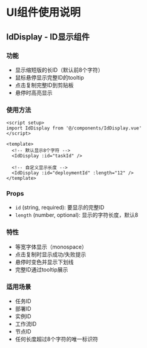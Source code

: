 # UI组件使用说明

## IdDisplay - ID显示组件

### 功能
- 显示缩短版的长ID（默认前8个字符）
- 鼠标悬停显示完整ID的tooltip
- 点击复制完整ID到剪贴板
- 悬停时高亮显示

### 使用方法

```vue
<script setup>
import IdDisplay from '@/components/IdDisplay.vue'
</script>

<template>
  <!-- 默认显示8个字符 -->
  <IdDisplay :id="taskId" />
  
  <!-- 自定义显示长度 -->
  <IdDisplay :id="deploymentId" :length="12" />
</template>
```

### Props
- `id` (string, required): 要显示的完整ID
- `length` (number, optional): 显示的字符长度，默认8

### 特性
- 等宽字体显示（monospace）
- 点击复制时显示成功/失败提示
- 悬停时变色并显示下划线
- 完整ID通过tooltip展示

### 适用场景
- 任务ID
- 部署ID
- 实例ID
- 工作流ID
- 节点ID
- 任何长度超过8个字符的唯一标识符

